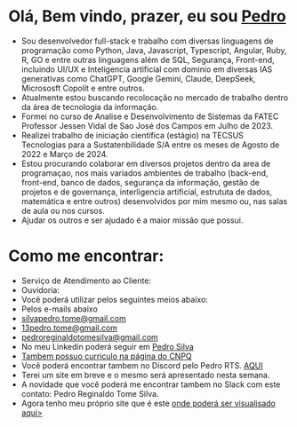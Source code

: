 
# Olá, Bem vindo, prazer, eu sou <a href="https://github.com/PedroSilva201">Pedro</a>
- Sou desenvolvedor full-stack e trabalho com diversas linguagens de programação como Python, Java, Javascript, Typescript, Angular, Ruby, R, GO e entre outras linguagens além de SQL, Segurança, Front-end, incluindo UI/UX e Inteligencia artificial com dominio em diversas IAS generativas como ChatGPT, Google Gemini, Claude, DeepSeek, Micrososft Copolit e entre outros.
- Atualmente estou buscando recolocação no mercado de trabalho dentro da área de tecnologia da informação.
- Formei no curso de Analise e Desenvolvimento de Sistemas da FATEC Professor Jessen Vidal de Sao José dos Campos em Julho de 2023.
- Realizei trabalho de iniciação cientifica (estágio) na TECSUS Tecnologias para a Sustatenbilidade S/A entre os meses de Agosto de 2022 e Março de 2024.
- Estou procurando colaborar em diversos projetos dentro da area de programaçao, nos mais variados ambientes de trabalho (back-end, front-end, banco de dados, segurança da informação, gestão de projetos e de governança, interligencia artificial, estrututa de dados, matemática e entre outros) desenvolvidos por mim mesmo ou, nas salas de aula ou nos cursos.
- Ajudar os outros e ser ajudado é a maior missão que possui.
# Como me encontrar:
- Serviço de Atendimento ao Cliente:
- Ouvidoria:
- Você poderá utilizar pelos seguintes meios abaixo:
- Pelos e-mails abaixo
- silvapedro.tome@gmail.com
- 13pedro.tome@gmail.com
- pedroreginaldotomesilva@gmail.com
- No meu Linkedin poderá seguir em <a href="https://www.linkedin.com/in/pedro-silva-18720b236/">Pedro Silva</a>
- <a href="http://lattes.cnpq.br/8665136131282446">Tambem possuo curriculo na página do CNPQ</a>
- Você poderá encontrar tambem no Discord pelo Pedro RTS. <a href="https://discord.com/channels/@me">AQUI</a>
- Terei um site em breve e o mesmo será apresentado nesta semana.
- A novidade que você poderá me encontrar tambem no Slack com este contato: Pedro Reginaldo Tome Silva.
- Agora tenho meu próprio site que é este <a href="https://pedrosilva201.github.io/">onde poderá ser visualisado aqui></a>


<!---
PedroSilva201/PedroSilva201 is a ✨ special ✨ repository because its `README.md` (this file) appears on your GitHub profile.
You can click the Preview link to take a look at your changes.
--->
 
